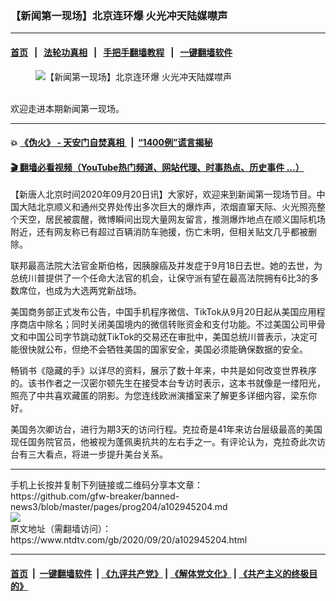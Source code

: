 ### 【新闻第一现场】北京连环爆 火光冲天陆媒噤声
------------------------

#### [首页](https://github.com/gfw-breaker/banned-news3/blob/master/README.md) &nbsp;&nbsp;|&nbsp;&nbsp; [法轮功真相](https://github.com/begood0513/basic/blob/master/README.md)  &nbsp;&nbsp;|&nbsp;&nbsp; [手把手翻墙教程](https://github.com/gfw-breaker/guides/wiki)  &nbsp;&nbsp;|&nbsp;&nbsp; [一键翻墙软件](https://github.com/gfw-breaker/nogfw/blob/master/README.md)  



<div><div class="featured_image">
 <figure>
  <img alt="【新闻第一现场】北京连环爆 火光冲天陆媒噤声" src="https://i.ntdtv.com/assets/uploads/2020/09/0920-large-800x450.jpg"/>
 </figure><br/>
 <span class="caption">
  欢迎走进本期新闻第一现场。
 </span>
</div>
</div><hr/>

#### 💥 [《伪火》 - 天安门自焚真相 ](http://158.247.195.190:10000/videos/blog/weihuo.html)&nbsp; |&nbsp; [“1400例”谎言揭秘  ](http://158.247.195.190:10000/videos/blog/jiexi1400.html)

#### [ 🎬  翻墙必看视频（YouTube热门频道、网站代理、时事热点、历史事件 ...）](https://github.com/gfw-breaker/links/blob/master/banned.md)

<div><div class="post_content" itemprop="articleBody">
 <p>
  【新唐人北京时间2020年09月20日讯】大家好，欢迎来到新闻第一现场节目。中国大陆北京顺义和通州交界处传出多次巨大的爆炸声，浓烟直窜天际、火光照亮整个天空，居民被震醒，微博瞬间出现大量网友留言，推测爆炸地点在顺义国际机场附近，还有网友称已有超过百辆消防车驰援，伤亡未明，但相关贴文几乎都被删除。
 </p>
 <div class="video_fit_container">
 </div>
 <p>
  联邦最高法院大法官金斯伯格，因胰腺癌及并发症于9月18日去世。她的去世，为总统川普提供了一个任命大法官的机会，让保守派有望在最高法院拥有6比3的多数席位，也成为大选两党新战场。
 </p>
 <p>
  美国商务部正式发布公告，中国手机程序微信、TikTok从9月20日起从美国应用程序商店中除名；同时关闭美国境内的微信转账资金和支付功能。不过美国公司甲骨文和中国公司字节跳动就TikTok的交易还在审批中，美国总统川普表示，决定可能很快就公布，但绝不会牺牲美国的国家安全，美国必须能确保数据的安全。
 </p>
 <p>
  畅销书《隐藏的手》以详尽的资料，展示了数十年来，中共是如何改变世界秩序的。该书作者之一汉密尔顿先生在接受本台专访时表示，这本书就像是一缕阳光，照亮了中共喜欢藏匿的阴影。为您连线欧洲演播室来了解更多详细内容，梁东你好。
 </p>
 <p>
  美国务次卿访台，进行为期3天的访问行程。克拉奇是41年来访台层级最高的美国现任国务院官员，他被视为蓬佩奥抗共的左右手之一。有评论认为，克拉奇此次访台有三大看点，将进一步提升美台关系。
 </p>
 <div class="single_ad">
 </div>
</div>
</div>
<hr/>
手机上长按并复制下列链接或二维码分享本文章：<br/>
https://github.com/gfw-breaker/banned-news3/blob/master/pages/prog204/a102945204.md <br/>
<a href='https://github.com/gfw-breaker/banned-news3/blob/master/pages/prog204/a102945204.md'><img src='https://github.com/gfw-breaker/banned-news3/blob/master/pages/prog204/a102945204.md.png'/></a> <br/>
原文地址（需翻墙访问）：https://www.ntdtv.com/gb/2020/09/20/a102945204.html


------------------------
#### [首页](https://github.com/gfw-breaker/banned-news3/blob/master/README.md) &nbsp;|&nbsp; [一键翻墙软件](https://github.com/gfw-breaker/nogfw/blob/master/README.md) &nbsp;| [《九评共产党》](https://github.com/gfw-breaker/9ping.md/blob/master/README.md#九评之一评共产党是什么) | [《解体党文化》](https://github.com/gfw-breaker/jtdwh.md/blob/master/README.md) | [《共产主义的终极目的》](https://github.com/gfw-breaker/gczydzjmd.md/blob/master/README.md)


<img src='http://gfw-breaker.win/banned-news3/pages/prog204/a102945204.md' width='0px' height='0px'/>